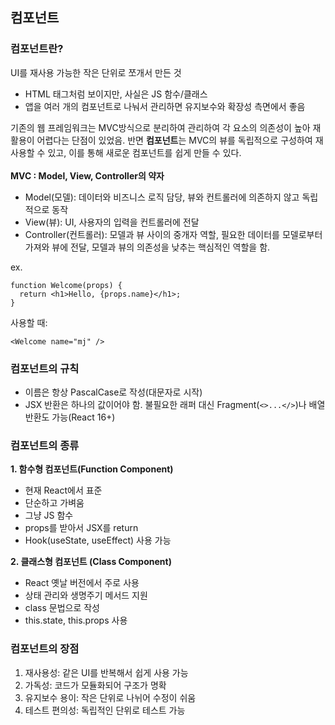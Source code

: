 ## 컴포넌트

### 컴포넌트란?
UI를 재사용 가능한 작은 단위로 쪼개서 만든 것
- HTML 태그처럼 보이지만, 사실은 JS 함수/클래스
- 앱을 여러 개의 컴포넌트로 나눠서 관리하면 유지보수와 확장성 측면에서 좋음

기존의 웹 프레임워크는 MVC방식으로 분리하여 관리하여 각 요소의 의존성이 높아 재활용이 어렵다는 단점이 있었음. 반면 **컴포넌트**는 MVC의 뷰를 독립적으로 구성하여 재사용할 수 있고, 이를 통해 새로운 컴포넌트를 쉽게 만들 수 있다.<br/><br/>
**MVC : Model, View, Controller의 약자**
- Model(모델): 데이터와 비즈니스 로직 담당, 뷰와 컨트롤러에 의존하지 않고 독립적으로 동작
- View(뷰): UI, 사용자의 입력을 컨트롤러에 전달
- Controller(컨트롤러): 모델과 뷰 사이의 중개자 역할, 필요한 데이터를 모델로부터 가져와 뷰에 전달, 모델과 뷰의 의존성을 낮추는 핵심적인 역할을 함.


ex.
```
function Welcome(props) {
  return <h1>Hello, {props.name}</h1>;
}
```
사용할 때:
```
<Welcome name="mj" />
```

### 컴포넌트의 규칙
- 이름은 항상 PascalCase로 작성(대문자로 시작)
- JSX 반환은 하나의 값이어야 함. 불필요한 래퍼 대신 Fragment(`<>...</>`)나 배열 반환도 가능(React 16+)

### 컴포넌트의 종류
**1. 함수형 컴포넌트(Function Component)**
- 현재 React에서 표준
- 단순하고 가벼움
- 그냥 JS 함수
- props를 받아서 JSX를 return
- Hook(useState, useEffect) 사용 가능

**2. 클래스형 컴포넌트 (Class Component)**
- React 옛날 버전에서 주로 사용
- 상태 관리와 생명주기 메서드 지원
- class 문법으로 작성
- this.state, this.props 사용

### 컴포넌트의 장점
1. 재사용성: 같은 UI를 반복해서 쉽게 사용 가능
2. 가독성: 코드가 모듈화되어 구조가 명확
3. 유지보수 용이: 작은 단위로 나뉘어 수정이 쉬움
4. 테스트 편의성: 독립적인 단위로 테스트 가능

